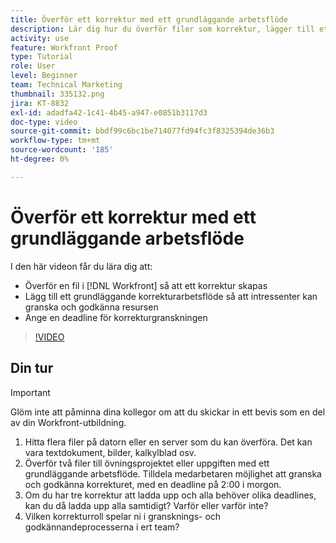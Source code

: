 ```yaml
---
title: Överför ett korrektur med ett grundläggande arbetsflöde
description: Lär dig hur du överför filer som korrektur, lägger till ett grundläggande korrekturarbetsflöde för granskning och godkännande av intressenter och anger deadlines för korrekturgranskning i  [!DNL Workfront].
activity: use
feature: Workfront Proof
type: Tutorial
role: User
level: Beginner
team: Technical Marketing
thumbnail: 335132.png
jira: KT-8832
exl-id: adadfa42-1c41-4b45-a947-e0851b3117d3
doc-type: video
source-git-commit: bbdf99c6bc1be714077fd94fc3f8325394de36b3
workflow-type: tm+mt
source-wordcount: '185'
ht-degree: 0%

---
```


# Överför ett korrektur med ett grundläggande arbetsflöde

I den här videon får du lära dig att:

* Överför en fil i [!DNL Workfront] så att ett korrektur skapas
* Lägg till ett grundläggande korrekturarbetsflöde så att intressenter kan granska och godkänna resursen
* Ange en deadline för korrekturgranskningen

>[!VIDEO](https://video.tv.adobe.com/v/335132/?quality=12&learn=on&enablevpops=1)

## Din tur

>[!IMPORTANT]
>
>Glöm inte att påminna dina kollegor om att du skickar in ett bevis som en del av din Workfront-utbildning.


1. Hitta flera filer på datorn eller en server som du kan överföra. Det kan vara textdokument, bilder, kalkylblad osv.
1. Överför två filer till övningsprojektet eller uppgiften med ett grundläggande arbetsflöde. Tilldela medarbetaren möjlighet att granska och godkänna korrekturet, med en deadline på 2:00 i morgon.
1. Om du har tre korrektur att ladda upp och alla behöver olika deadlines, kan du då ladda upp alla samtidigt? Varför eller varför inte?
1. Vilken korrekturroll spelar ni i gransknings- och godkännandeprocesserna i ert team?

<!--
## Learn more
* Supported proofing file types
* Configure a proof
-->

<!--
## Guides
* Plan a basic workflow worksheet
* Upload proofs in Workfront
-->
